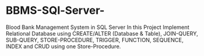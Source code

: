 # BBMS-SQl-Server-
Blood Bank Management System in SQL Server
In this Project Implement Relational Database using CREATE/ALTER (Database & Table),
JOIN-QUERY, SUB-QUERY, STORE-PROCEDURE, TRIGGER, FUNCTION, SEQUENCE, INDEX and CRUD 
using one Store-Procedure.
